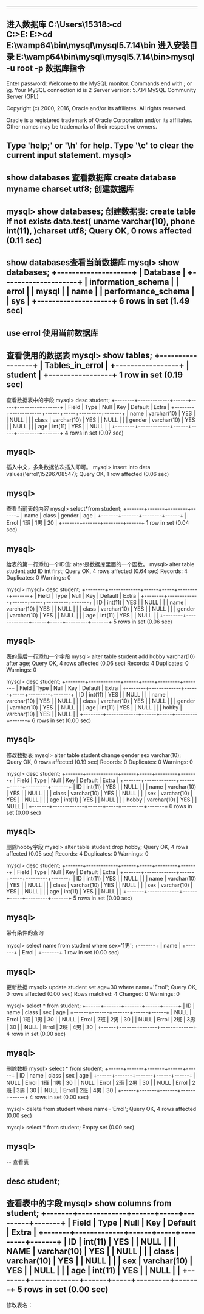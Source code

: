 ---------------------------------------------------------------------------------------------

进入数据库
C:\Users\15318>cd\
C:\>E:
E:\>cd E:\wamp64\bin\mysql\mysql5.7.14\bin  进入安装目录
E:\wamp64\bin\mysql\mysql5.7.14\bin>mysql -u root -p 数据库指令
---------------------------------------------------------------------------------------------
Enter password:
Welcome to the MySQL monitor.  Commands end with ; or \g.
Your MySQL connection id is 2
Server version: 5.7.14 MySQL Community Server (GPL)

Copyright (c) 2000, 2016, Oracle and/or its affiliates. All rights reserved.

Oracle is a registered trademark of Oracle Corporation and/or its
affiliates. Other names may be trademarks of their respective
owners.

Type 'help;' or '\h' for help. Type '\c' to clear the current input statement.
mysql>
---------------------------------------------------------------------------------------------
 show databases  查看数据库
 create database myname charset utf8;  创建数据库
---------------------------------------------------------------------------------------------
mysql> show databases;
创建数据表:
        create table if not exists data.test(
                   uname varchar(10),
phone int(11),
                    )charset utf8;
Query OK, 0 rows affected (0.11 sec)
---------------------------------------------------------------------------------------------
show databases查看当前数据库
mysql> show databases;
+--------------------+
| Database           |
+--------------------+
| information_schema |
| errol              |
| mysql              |
| name               |
| performance_schema |
| sys                |
+--------------------+
6 rows in set (1.49 sec)
-------------------------------------------------------------------------------------------------
use errol   使用当前数据库
-------------------------------------------------------------------------------------------------
查看使用的数据表
mysql>  show tables;
+-----------------+
| Tables_in_errol |
+-----------------+
| student         |
+-----------------+
1 row in set (0.19 sec)
----------------------------------------------------------------------------------------------------
查看数据表中的字段
mysql> desc student;
+--------+-------------+------+-----+---------+-------+
| Field  | Type        | Null | Key | Default | Extra |
+--------+-------------+------+-----+---------+-------+
| name   | varchar(10) | YES  |     | NULL    |       |
| class  | varchar(10) | YES  |     | NULL    |       |
| gender | varchar(10) | YES  |     | NULL    |       |
| age    | int(11)     | YES  |     | NULL    |       |
+--------+-------------+------+-----+---------+-------+
4 rows in set (0.07 sec)

mysql>
------------------------------------------------------------------------------------------------------
插入中文，多条数据依次插入即可。
mysql>    insert into data values('errol',15296708547);
Query OK, 1 row affected (0.06 sec)

mysql>
-------------------------------------------------------------------------------------------------------
查看当前表的内容
mysql>  select*from student;
+-------+-------+--------+------+
| name  | class | gender | age  |
+-------+-------+--------+------+
| Errol | 1班   | 1男    |   20 |
+-------+-------+--------+------+
1 row in set (0.04 sec)

mysql>
--------------------------------------------------------------------------------------------------------
给表的第一行添加一个ID值:  alter是数据库里面的一个函数。
mysql>
 alter table student
     add ID int first;
Query OK, 4 rows affected (0.64 sec)
Records: 4  Duplicates: 0  Warnings: 0

mysql>
mysql> desc student;
+--------+-------------+------+-----+---------+-------+
| Field  | Type        | Null | Key | Default | Extra |
+--------+-------------+------+-----+---------+-------+
| ID     | int(11)     | YES  |     | NULL    |       |
| name   | varchar(10) | YES  |     | NULL    |       |
| class  | varchar(10) | YES  |     | NULL    |       |
| gender | varchar(10) | YES  |     | NULL    |       |
| age    | int(11)     | YES  |     | NULL    |       |
+--------+-------------+------+-----+---------+-------+
5 rows in set (0.06 sec)

mysql>
---------------------------------------------------------------------------------------------------------
表的最后一行添加一个字段
mysql>
 alter table student
     add  hobby varchar(10)
   after age;
Query OK, 4 rows affected (0.06 sec)
Records: 4  Duplicates: 0  Warnings: 0

mysql> desc student;
+--------+-------------+------+-----+---------+-------+
| Field  | Type        | Null | Key | Default | Extra |
+--------+-------------+------+-----+---------+-------+
| ID     | int(11)     | YES  |     | NULL    |       |
| name   | varchar(10) | YES  |     | NULL    |       |
| class  | varchar(10) | YES  |     | NULL    |       |
| gender | varchar(10) | YES  |     | NULL    |       |
| age    | int(11)     | YES  |     | NULL    |       |
| hobby  | varchar(10) | YES  |     | NULL    |       |
+--------+-------------+------+-----+---------+-------+
6 rows in set (0.00 sec)

mysql>
-------------------------------------------------------------------------------------------------------
修改数据表
mysql>
alter table student
    change gender sex varchar(10);
Query OK, 0 rows affected (0.19 sec)
Records: 0  Duplicates: 0  Warnings: 0

mysql> desc student;
+-------+-------------+------+-----+---------+-------+
| Field | Type        | Null | Key | Default | Extra |
+-------+-------------+------+-----+---------+-------+
| ID    | int(11)     | YES  |     | NULL    |       |
| name  | varchar(10) | YES  |     | NULL    |       |
| class | varchar(10) | YES  |     | NULL    |       |
| sex   | varchar(10) | YES  |     | NULL    |       |
| age   | int(11)     | YES  |     | NULL    |       |
| hobby | varchar(10) | YES  |     | NULL    |       |
+-------+-------------+------+-----+---------+-------+
6 rows in set (0.00 sec)

mysql>
-------------------------------------------------------------------------------------------------
删除hobby字段
mysql>
 alter table student drop hobby;
Query OK, 4 rows affected (0.05 sec)
Records: 4  Duplicates: 0  Warnings: 0

mysql> desc student;
+-------+-------------+------+-----+---------+-------+
| Field | Type        | Null | Key | Default | Extra |
+-------+-------------+------+-----+---------+-------+
| ID    | int(11)     | YES  |     | NULL    |       |
| name  | varchar(10) | YES  |     | NULL    |       |
| class | varchar(10) | YES  |     | NULL    |       |
| sex   | varchar(10) | YES  |     | NULL    |       |
| age   | int(11)     | YES  |     | NULL    |       |
+-------+-------------+------+-----+---------+-------+
5 rows in set (0.00 sec)

mysql>
------------------------------------------------------------------------------------------------
带有条件的查询

mysql>
 select  name from student where sex='1男';
+-------+
| name  |
+-------+
| Errol |
+-------+
1 row in set (0.00 sec)

mysql>
-------------------------------------------------------------------------------------------------
更新数据
mysql>
 update student set  age=30 where name='Errol';
Query OK, 0 rows affected (0.00 sec)
Rows matched: 4  Changed: 0  Warnings: 0

mysql> select * from student;
+------+-------+-------+------+------+
| ID   | name  | class | sex  | age  |
+------+-------+-------+------+------+
| NULL | Errol | 1班   | 1男  |   30 |
| NULL | Errol | 2班   | 2男  |   30 |
| NULL | Errol | 2班   | 3男  |   30 |
| NULL | Errol | 2班   | 4男  |   30 |
+------+-------+-------+------+------+
4 rows in set (0.00 sec)

mysql>
---------------------------------------------------------------------------------------------------
删除数据
mysql> select * from student;
+------+-------+-------+------+------+
| ID   | name  | class | sex  | age  |
+------+-------+-------+------+------+
| NULL | Errol | 1班   | 1男  |   30 |
| NULL | Errol | 2班   | 2男  |   30 |
| NULL | Errol | 2班   | 3男  |   30 |
| NULL | Errol | 2班   | 4男  |   30 |
+------+-------+-------+------+------+
4 rows in set (0.00 sec)

mysql>    delete from student where name='Errol';
Query OK, 4 rows affected (0.00 sec)

mysql> select * from student;
Empty set (0.00 sec)

mysql>
-----------------------------------------------------------------------------------------------------------
--  查看表

   desc student;
----------------------------------------------------------------------------------------------
查看表中的字段
mysql>
   show columns from student;
+-------+-------------+------+-----+---------+-------+
| Field | Type        | Null | Key | Default | Extra |
+-------+-------------+------+-----+---------+-------+
| ID    | int(11)     | YES  |     | NULL    |       |
| NAME  | varchar(10) | YES  |     | NULL    |       |
| class | varchar(10) | YES  |     | NULL    |       |
| sex   | varchar(10) | YES  |     | NULL    |       |
| age   | int(11)     | YES  |     | NULL    |       |
+-------+-------------+------+-----+---------+-------+
5 rows in set (0.00 sec)
-----------------------------------------------------------------------------------------------------
修改表名：
